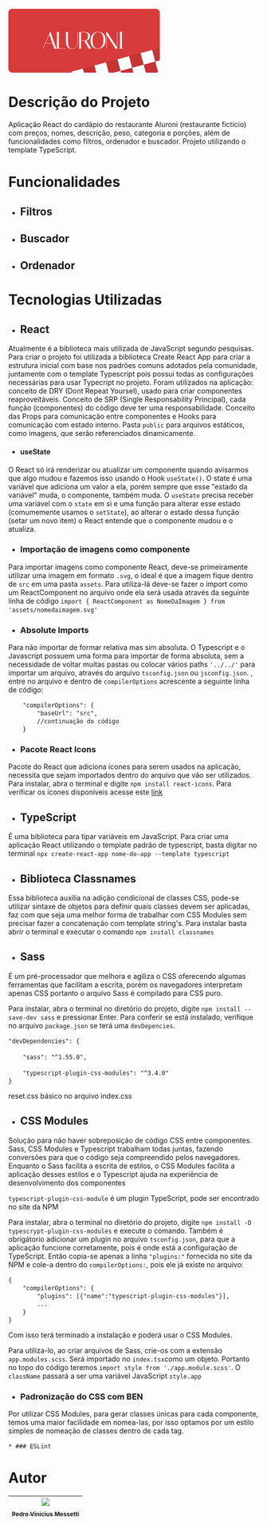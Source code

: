 ![Logo Aluroni](/src/assets/logo.svg)

# Descrição do Projeto
Aplicação React do cardápio do restaurante Aluroni (restaurante fictício) com preços, nomes, descrição, peso, categoria e porções, além de funcionalidades como filtros, ordenador e buscador. Projeto utilizando o template TypeScript.

# Funcionalidades
* ## Filtros

* ## Buscador

* ## Ordenador

# Tecnologias Utilizadas
* ## React 
Atualmente é a biblioteca mais utilizada de JavaScript segundo pesquisas. Para criar o projeto foi utilizada a biblioteca Create React App para criar a estrutura inicial com base nos padrões comuns adotados pela comunidade, juntamente com o template Typescript pois possui todas as configurações necessárias para usar Typecript no projeto. Foram utilizados na aplicação: conceito de DRY (Dont Repeat Yoursel), usado para criar componentes reaproveitáveis. Conceito de SRP (Single Responsability Principal), cada função (componentes) do código deve ter uma responsabilidade. Conceito das Props para comunicação entre componentes e Hooks para comunicação com estado interno. Pasta `public` para arquivos estáticos, como imagens, que serão referenciados dinamicamente.

* #### useState
O React só irá renderizar ou atualizar um componente quando avisarmos que algo mudou e fazemos isso usando o Hook `useState()`. O state é uma variável que adiciona um valor a ela, porém sempre que esse "estado da variável" muda, o componente, também muda. O `useState` precisa receber uma variável com o `state` em si e uma função para alterar esse estado (comumemente usamos o `setState`), ao alterar o estado dessa função (setar um novo item) o React entende que o componente mudou e o atualiza. 
* ### Importação de imagens como componente
Para importar imagens como componente React, deve-se primeiramente utilizar uma imagem em formato `.svg`, o ideal  é que a imagem fique dentro de `src` em uma pasta `assets`. Para utiliza-lá deve-se fazer o import como um ReactComponent no arquivo onde ela será usada através da seguinte linha de código `import { ReactComponent as NomeDaImagem } from 'assets/nomedaimagem.svg'`
* ### Absolute Imports
Para não importar de formar relativa mas sim absoluta. O Typescript e o Javascript possuem uma forma para importar de forma absoluta, sem a necessidade de voltar muitas pastas ou colocar vários paths `'../../'` para importar um arquivo, através do arquivo `tsconfig.json` ou `jsconfig.json`. , entre no arquivo e dentro de `compilerOptions` acrescente a seguinte linha de código:
        
        "compilerOptions": {
            "baseUrl": "src",
            //continuação do código
        } 
* ### Pacote React Icons
Pacote do React que adiciona ícones para serem usados na aplicação, necessita que sejam importados dentro do arquivo que vão ser utilizados. Para instalar, abra o terminal e digite `npm install react-icons`. Para verificar os ícones disponíveis acesse este [link](#https://react-icons.github.io/react-icons)
* ## TypeScript
É uma biblioteca para tipar variáveis em JavaScript. Para criar uma aplicação React utilizando o template padrão de typescript, basta digitar no terminal `npx create-react-app nome-do-app --template typescript`
* ## Biblioteca Classnames
Essa biblioteca auxilia na adição condicional de classes CSS, pode-se utilizar sintaxe de objetos para definir quais classes devem ser aplicadas, faz com que seja uma melhor forma de trabalhar com CSS Modules sem precisar fazer a concatenação com template string's. Para instalar basta abrir o terminal e executar o comando `npm install classnames`
* ## Sass
É um pré-processador que melhora e agiliza o CSS oferecendo algumas ferramentas que facilitam a escrita, porém os navegadores interpretam apenas CSS portanto o arquivo Sass é compilado para CSS puro.

Para instalar, abra o terminal no diretório do projeto, digite `npm install --save-dev sass` e pressionar Enter.
Para conferir se está instalado, verifique no arquivo `package.json` se terá uma `devDepencies`.

    "devDependencies": {

        "sass": "^1.55.0",

        "typescript-plugin-css-modules": "^3.4.0"
    }

reset.css básico no arquivo index.css
* ## CSS Modules
Solução para não haver sobreposição de código CSS entre componentes. Sass, CSS Modules e Typescript trabalham todas juntas, fazendo conversões para que o código seja compreendido pelos navegadores. Enquanto o Sass facilita a escrita de estilos, o CSS Modules facilita a aplicação desses estilos e o Typescript ajuda na experiência de desenvolvimento dos componentes

`typescript-plugin-css-module` é um plugin TypeScript, pode ser encontrado no site da NPM

Para instalar, abra o terminal no diretório do projeto, digite `npm install -D typescrypt-plugin-css-modules` e execute o comando. Também é obrigátorio adicionar um plugin no arquivo `tsconfig.json`, para que a aplicação funcione corretamente, pois é onde está a configuração de TypeScript. Então copia-se apenas a linha `"plugins:"` fornecida no site da NPM e cole-a dentro do `compilerOptions:`, pois ele já existe no arquivo:

    {
        "compilerOptions": {
            "plugins": [{"name":"typescript-plugin-css-modules"}],
            ...
        }
    }

Com isso terá terminado a instalação e poderá usar o CSS Modules.

Para utiliza-lo, ao criar arquivos de Sass, crie-os com a extensão `app.modules.scss`. Será importado no `index.tsx`como um objeto. Portanto no topo do código teremos `import style from './app.module.scss'`. O `className` passará a ser uma variável JavaScript `style.app`
* ### Padronização do CSS com BEN
Por utilizar CSS Modules, para gerar classes únicas para cada componente, temos uma maior facilidade em nomea-las, por isso optamos por um estilo simples de nomeação de classes dentro de cada tag. 

    * ### ESLint
    
# Autor
| [<img src="https://github.com/pedromessetti.png" width=115><br><sub>Pedro Vinicius Messetti</sub>](https://github.com/pedromessetti) |
| :---: |
